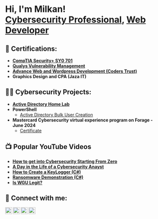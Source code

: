 <h1>Hi, I'm Milkan! <br/><a href="https://www.linkedin.com/in/prince-milkan/">Cybersecurity Professional</a>, <a href="bit.ly/princemilkan">Web Developer</a></h1>

<h2>📜 Certifications:</h2>

- <b>[CompTIA Security+ SY0 701](https://github.com/princemilkan/Security-)</b>
- <b>[Qualys Vulnerability Management](https://github.com/princemilkan/Qualys)</b>
- <b>[Advance Web and Wordpress Development (Coders Trust)](https://github.com/princemilkan/CodersTrust)</b>
- <b>Graphics Design and CPA (Jaza IT)</b>

<h2>👨‍💻 Cybersecurity Projects:</h2>

- <b>[Active Directory Home Lab](https://github.com/princemilkan/ActiveDirectoryLab)</b>
- <b>PowerShell</b>
  - [Active Directory Bulk User Creation](https://github.com/princemilkan/PowershellBulk)
- <b>Mastercard Cybersecurity virtual experience program on Forage - June 2024 </b>
  - [Certificate](https://i.imgur.com/s5A5AoW.png) <b>

<h2>📺 Popular YouTube Videos</h2>

- [How to get into Cybersecurity Starting From Zero](https://www.youtube.com/watch?v=a83ASGn_V_s)
- [A Day in the Life of a Cybersecurity Anayst](https://www.youtube.com/watch?v=uHy3oM7NnoU)
- [How to Create a KeyLogger (C#)](https://www.youtube.com/watch?v=N-L9hklSlNk)
- [Ransomware Demonstration (C#)](https://www.youtube.com/watch?v=OfvdQeh79s0)
- [Is WGU Legit?](https://www.youtube.com/watch?v=E2MwRWxDBkA)

<h2> 🤳 Connect with me:</h2>

[<img align="left" alt="JoshMadakor | YouTube" width="22px" src="https://cdn.jsdelivr.net/npm/simple-icons@v3/icons/youtube.svg" />][youtube]
[<img align="left" alt="JoshMadakor | Twitter" width="22px" src="https://cdn.jsdelivr.net/npm/simple-icons@v3/icons/twitter.svg" />][twitter]
[<img align="left" alt="JoshMadakor | LinkedIn" width="22px" src="https://cdn.jsdelivr.net/npm/simple-icons@v3/icons/linkedin.svg" />][linkedin]
[<img align="left" alt="JoshMadakor | Instagram" width="22px" src="https://cdn.jsdelivr.net/npm/simple-icons@v3/icons/instagram.svg" />][instagram]

[twitter]: https://twitter.com/princemilkan
[youtube]: https://www.youtube.com/c/princemilkan
[instagram]: https://www.instagram.com/princemilkan
[linkedin]: https://linkedin.com/in/prince-milkan

<!--
**

- 🔭 I’m currently working on ...
- 🌱 I’m currently learning ...
- 👯 I’m looking to collaborate on ...
- 🤔 I’m looking for help with ...
- 💬 Ask me about ...
- 📫 How to reach me: ...
- 😄 Pronouns: ...
- ⚡ Fun fact: ...
-->
